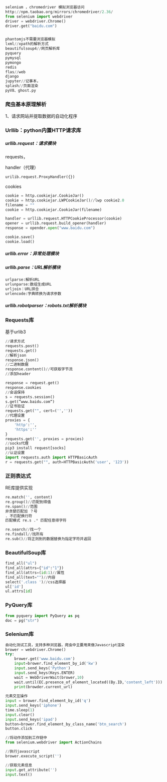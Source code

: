 ```py
selenium ，chromedriver 模拟浏览器访问
http://npm.taobao.org/mirrors/chromedriver/2.36/
from selenium import webdriver
driver = webdriver.Chrome()
driver.get("baidu.com")


phantomjs不需要浏览器模拟
lxml//xpath的解析方式
beautifulsoup4//网页解析库
pyquery
pymysql
pymongo
redis
flas//web
django
jupyter//记事本，
splash//页面渲染
pyV8、ghost.py
```

### 爬虫基本原理解析

1、请求网站并提取数据的自动化程序

### Urllib：python内置HTTP请求库

##### urllib.request：请求模块

requests，

handler（代理）

```python
urilib.request.ProxyHandler({})
```

cookies

```python
cookie = http.cookiejar.CookieJar()
cookie = http.cookiejar.LWPCookieJar()//lwp cookie2.0
filename = ""
cookie = http.cookiejar.CookieJar(filename)

handler = urllib.request.HTTPCookieProcessor(cookie)
opener = urllib.request.build_opener(handler)
response = opender.open("www.baidu.com")

cookie.save()
cookie.load()
```

##### urllib.error：异常处理模块

##### urllib.parse：URL解析模块

```python
urlparse:解析URL
urlunparse:数组生成URL
urljoin：URL拼合
urlencode:字典转换为请求参数
```

##### urllib.robotparser：robots.txt解析模块



### Requests库

基于urlib3

```python
//请求方式
requests.post()
requests.get()
//解析json
response.json()
//二进制数据
response.content()//可获取字节流
//添加header

response = request.get()
response.cookies
//会话保持
s = requests.session()
s.get(”www.baidu.com“)
//证书验证
requests.get("", cert=('',''))
//代理设置
proxies = {
    'http':'',
    'https':''
}
requests.get('', proxies = proxies)
//socks代理
pip3 install request[socks]
//认证设置
import requests.auth import HTTPBasicAuth
r = requests.get("", auth=HTTPBasicAuth('user', '123'))

```

### 正则表达式

RE库提供实现

```python
re.match('', content)
re.group()//匹配到得值
re.span()//范围
非贪婪匹配加 ？号
. 不匹配换行符
匹配模式 re.s .* 匹配任意得字符

re.search//找一个
re.findall//找所有
re.sub()//将正则到的数据替换为指定字符并返回
```

### BeautifulSoup库

```python
find_all("ul")
find_all(attrs={"id":"1"})
find_all(attrs=(id:1)//属性
find_all(text="")//内容
select('.class ')//css选择器
ul['id']
ul.attrs[id]
```

### PyQuery库

```python
from pyquery import PyQuery as pq
doc = pg("str")
```

### Selenium库

```python
自动化测试工具，支持多种浏览器，爬虫中主要用来做Javascript渲染
brower = webdriver.Chrome()
try:
    brower.get('www.baidu.com')
    input=brower.find_element_by_id('kw')
    input.send_keys('Python')
    input.send_keys(Keys.ENTER)
    wait = WebDriverWait(brower,10)
    wait.until(EC.presence_of_element_located((By.ID,'content_left')))
    print(browder.current_url)
    
元素交互操作
input = brower.find_element_by_id('q')
input.send_keys('iphone')
time.sleep(1)
input.clear()
input.send_keys('ipad')
button=brower.find_element_by_class_name('btn_search')
button.click

//将动作添加到工作链中
from selenium.webdriver import ActionChains

//执行javascript
brower.execute_script('')

//获取元素信息
input.get_attribute('')
input.text()
```

